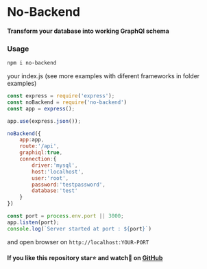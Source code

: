 # No-Backend

**Transform your database into working GraphQl schema**

### Usage 

```bash
npm i no-backend
```
your index.js (see more examples with diferent frameworks in folder examples)
```js
const express = require('express');
const noBackend = require('no-backend')
const app = express();

app.use(express.json());

noBackend({ 
    app:app,
    route:'/api',
    graphiql:true,
    connection:{
        driver:'mysql',
        host:'localhost',
        user:'root',
        password:'testpassword',
        database:'test'
    }
})

const port = process.env.port || 3000;
app.listen(port);
console.log(`Server started at port : ${port}`)
```
and open browser on ```http://localhost:YOUR-PORT```

#### If you like this repository star⭐ and watch👀 on  [GitHub](https://github.com/Gherciu/no-backend)

